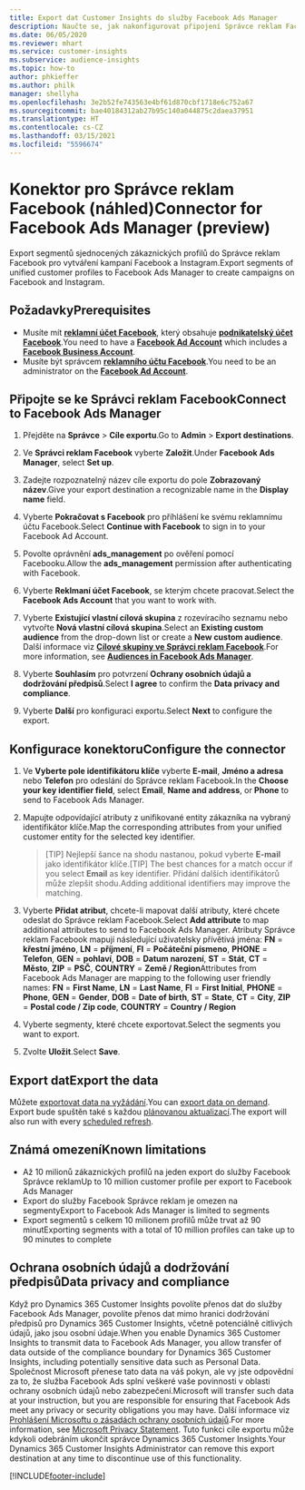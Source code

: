 ```yaml
---
title: Export dat Customer Insights do služby Facebook Ads Manager
description: Naučte se, jak nakonfigurovat připojení Správce reklam Facebook.
ms.date: 06/05/2020
ms.reviewer: mhart
ms.service: customer-insights
ms.subservice: audience-insights
ms.topic: how-to
author: phkieffer
ms.author: philk
manager: shellyha
ms.openlocfilehash: 3e2b52fe743563e4bf61d870cbf1718e6c752a67
ms.sourcegitcommit: bae40184312ab27b95c140a044875c2daea37951
ms.translationtype: HT
ms.contentlocale: cs-CZ
ms.lasthandoff: 03/15/2021
ms.locfileid: "5596674"
---
```

# <a name="connector-for-facebook-ads-manager-preview"></a><span data-ttu-id="73788-103">Konektor pro Správce reklam Facebook (náhled)</span><span class="sxs-lookup"><span data-stu-id="73788-103">Connector for Facebook Ads Manager (preview)</span></span>

<span data-ttu-id="73788-104">Export segmentů sjednocených zákaznických profilů do Správce reklam Facebook pro vytváření kampaní Facebook a Instagram.</span><span class="sxs-lookup"><span data-stu-id="73788-104">Export segments of unified customer profiles to Facebook Ads Manager to create campaigns on Facebook and Instagram.</span></span>

## <a name="prerequisites"></a><span data-ttu-id="73788-105">Požadavky</span><span class="sxs-lookup"><span data-stu-id="73788-105">Prerequisites</span></span>

- <span data-ttu-id="73788-106">Musíte mít [**reklamní účet Facebook**](https://www.facebook.com/business/learn/lessons/step-by-step-ads-manager-account), který obsahuje [**podnikatelský účet Facebook**](https://business.facebook.com/).</span><span class="sxs-lookup"><span data-stu-id="73788-106">You need to have a [**Facebook Ad Account**](https://www.facebook.com/business/learn/lessons/step-by-step-ads-manager-account) which includes a [**Facebook Business Account**](https://business.facebook.com/).</span></span>
- <span data-ttu-id="73788-107">Musíte být správcem [**reklamního účtu Facebook**](https://www.facebook.com/business/learn/lessons/step-by-step-ads-manager-account).</span><span class="sxs-lookup"><span data-stu-id="73788-107">You need to be an administrator on the [**Facebook Ad Account**](https://www.facebook.com/business/learn/lessons/step-by-step-ads-manager-account).</span></span>

## <a name="connect-to-facebook-ads-manager"></a><span data-ttu-id="73788-108">Připojte se ke Správci reklam Facebook</span><span class="sxs-lookup"><span data-stu-id="73788-108">Connect to Facebook Ads Manager</span></span>

1. <span data-ttu-id="73788-109">Přejděte na **Správce** > **Cíle exportu**.</span><span class="sxs-lookup"><span data-stu-id="73788-109">Go to **Admin** > **Export destinations**.</span></span>

1. <span data-ttu-id="73788-110">Ve **Správci reklam Facebook** vyberte **Založit**.</span><span class="sxs-lookup"><span data-stu-id="73788-110">Under **Facebook Ads Manager**, select **Set up**.</span></span>

1. <span data-ttu-id="73788-111">Zadejte rozpoznatelný název cíle exportu do pole **Zobrazovaný název**.</span><span class="sxs-lookup"><span data-stu-id="73788-111">Give your export destination a recognizable name in the **Display name** field.</span></span>

1. <span data-ttu-id="73788-112">Vyberte **Pokračovat s Facebook** pro příhlášení ke svému reklamnímu účtu Facebook.</span><span class="sxs-lookup"><span data-stu-id="73788-112">Select **Continue with Facebook** to sign in to your Facebook Ad Account.</span></span>

1. <span data-ttu-id="73788-113">Povolte oprávnění **ads_management** po ověření pomocí Facebooku.</span><span class="sxs-lookup"><span data-stu-id="73788-113">Allow the **ads_management** permission after authenticating with Facebook.</span></span>

1. <span data-ttu-id="73788-114">Vyberte **Reklmaní účet Facebook**, se kterým chcete pracovat.</span><span class="sxs-lookup"><span data-stu-id="73788-114">Select the **Facebook Ads Account** that you want to work with.</span></span>

1. <span data-ttu-id="73788-115">Vyberte **Existující vlastní cílová skupina** z rozevíracího seznamu nebo vytvořte **Nová vlastní cílová skupina**.</span><span class="sxs-lookup"><span data-stu-id="73788-115">Select an **Existing custom audience** from the drop-down list or create a **New custom audience**.</span></span> <span data-ttu-id="73788-116">Další informace viz [**Cílové skupiny ve Správci reklam Facebook**](https://www.facebook.com/business/help/744354708981227?id=2469097953376494).</span><span class="sxs-lookup"><span data-stu-id="73788-116">For more information, see [**Audiences in Facebook Ads Manager**](https://www.facebook.com/business/help/744354708981227?id=2469097953376494).</span></span>

1. <span data-ttu-id="73788-117">Vyberte **Souhlasím** pro potvrzení **Ochrany osobních údajů a dodržování předpisů**.</span><span class="sxs-lookup"><span data-stu-id="73788-117">Select **I agree** to confirm the **Data privacy and compliance**.</span></span>

1. <span data-ttu-id="73788-118">Vyberte **Další** pro konfiguraci exportu.</span><span class="sxs-lookup"><span data-stu-id="73788-118">Select **Next** to configure the export.</span></span>

## <a name="configure-the-connector"></a><span data-ttu-id="73788-119">Konfigurace konektoru</span><span class="sxs-lookup"><span data-stu-id="73788-119">Configure the connector</span></span>

1. <span data-ttu-id="73788-120">Ve **Vyberte pole identifikátoru klíče** vyberte **E-mail**, **Jméno a adresa** nebo **Telefon** pro odeslání do Správce reklam Facebook.</span><span class="sxs-lookup"><span data-stu-id="73788-120">In the **Choose your key identifier field**, select **Email**, **Name and address**, or **Phone** to send to Facebook Ads Manager.</span></span>

1. <span data-ttu-id="73788-121">Mapujte odpovídající atributy z unifikované entity zákazníka na vybraný identifikátor klíče.</span><span class="sxs-lookup"><span data-stu-id="73788-121">Map the corresponding attributes from your unified customer entity for the selected key identifier.</span></span>
   > <span data-ttu-id="73788-122">[TIP] Nejlepší šance na shodu nastanou, pokud vyberte **E-mail** jako identifikátor klíče.</span><span class="sxs-lookup"><span data-stu-id="73788-122">[TIP] The best chances for a match occur if you select **Email** as key identifier.</span></span> <span data-ttu-id="73788-123">Přidání dalších identifikátorů může zlepšit shodu.</span><span class="sxs-lookup"><span data-stu-id="73788-123">Adding additional identifiers may improve the matching.</span></span>

1. <span data-ttu-id="73788-124">Vyberte **Přidat atribut**, chcete-li mapovat další atributy, které chcete odeslat do Správce reklam Facebook.</span><span class="sxs-lookup"><span data-stu-id="73788-124">Select **Add attribute** to map additional attributes to send to Facebook Ads Manager.</span></span> <span data-ttu-id="73788-125">Atributy Správce reklam Facebook mapují následující uživatelsky přívětivá jména: **FN** = **křestní jméno**, **LN** = **příjmení**, **FI** = **Počáteční písmeno**, **PHONE** = **Telefon**, **GEN** = **pohlaví**, **DOB** = **Datum narození**, **ST** = **Stát**, **CT** = **Město**, **ZIP** = **PSČ**, **COUNTRY** = **Země / Region**</span><span class="sxs-lookup"><span data-stu-id="73788-125">Attributes from Facebook Ads Manager are mapping to the following user friendly names: **FN** = **First Name**, **LN** = **Last Name**, **FI** = **First Initial**, **PHONE** = **Phone**, **GEN** = **Gender**, **DOB** = **Date of birth**, **ST** = **State**, **CT** = **City**, **ZIP** = **Postal code / Zip code**, **COUNTRY** = **Country / Region**</span></span>

1. <span data-ttu-id="73788-126">Vyberte segmenty, které chcete exportovat.</span><span class="sxs-lookup"><span data-stu-id="73788-126">Select the segments you want to export.</span></span>

1. <span data-ttu-id="73788-127">Zvolte **Uložit**.</span><span class="sxs-lookup"><span data-stu-id="73788-127">Select **Save**.</span></span>

## <a name="export-the-data"></a><span data-ttu-id="73788-128">Export dat</span><span class="sxs-lookup"><span data-stu-id="73788-128">Export the data</span></span>

<span data-ttu-id="73788-129">Můžete [exportovat data na vyžádání](export-destinations.md).</span><span class="sxs-lookup"><span data-stu-id="73788-129">You can [export data on demand](export-destinations.md).</span></span> <span data-ttu-id="73788-130">Export bude spuštěn také s každou [plánovanou aktualizací](system.md#schedule-tab).</span><span class="sxs-lookup"><span data-stu-id="73788-130">The export will also run with every [scheduled refresh](system.md#schedule-tab).</span></span>

## <a name="known-limitations"></a><span data-ttu-id="73788-131">Známá omezení</span><span class="sxs-lookup"><span data-stu-id="73788-131">Known limitations</span></span>

- <span data-ttu-id="73788-132">Až 10 milionů zákaznických profilů na jeden export do služby Facebook Správce reklam</span><span class="sxs-lookup"><span data-stu-id="73788-132">Up to 10 million customer profile per export to Facebook Ads Manager</span></span> 
- <span data-ttu-id="73788-133">Export do služby Facebook Správce reklam je omezen na segmenty</span><span class="sxs-lookup"><span data-stu-id="73788-133">Export to Facebook Ads Manager is limited to segments</span></span>
- <span data-ttu-id="73788-134">Export segmentů s celkem 10 milionem profilů může trvat až 90 minut</span><span class="sxs-lookup"><span data-stu-id="73788-134">Exporting segments with a total of 10 million profiles can take up to 90 minutes to complete</span></span>

## <a name="data-privacy-and-compliance"></a><span data-ttu-id="73788-135">Ochrana osobních údajů a dodržování předpisů</span><span class="sxs-lookup"><span data-stu-id="73788-135">Data privacy and compliance</span></span>

<span data-ttu-id="73788-136">Když pro Dynamics 365 Customer Insights povolíte přenos dat do služby Facebook Ads Manager, povolíte přenos dat mimo hranici dodržování předpisů pro Dynamics 365 Customer Insights, včetně potenciálně citlivých údajů, jako jsou osobní údaje.</span><span class="sxs-lookup"><span data-stu-id="73788-136">When you enable Dynamics 365 Customer Insights to transmit data to Facebook Ads Manager, you allow transfer of data outside of the compliance boundary for Dynamics 365 Customer Insights, including potentially sensitive data such as Personal Data.</span></span> <span data-ttu-id="73788-137">Společnost Microsoft přenese tato data na váš pokyn, ale vy jste odpovědní za to, že služba Facebook Ads splní veškeré vaše povinnosti v oblasti ochrany osobních údajů nebo zabezpečení.</span><span class="sxs-lookup"><span data-stu-id="73788-137">Microsoft will transfer such data at your instruction, but you are responsible for ensuring that Facebook Ads meet any privacy or security obligations you may have.</span></span> <span data-ttu-id="73788-138">Další informace viz [Prohlášení Microsoftu o zásadách ochrany osobních údajů](https://go.microsoft.com/fwlink/?linkid=396732).</span><span class="sxs-lookup"><span data-stu-id="73788-138">For more information, see [Microsoft Privacy Statement](https://go.microsoft.com/fwlink/?linkid=396732).</span></span>
<span data-ttu-id="73788-139">Tuto funkci cíle exportu může kdykoli odebráním ukončit správce Dynamics 365 Customer Insights.</span><span class="sxs-lookup"><span data-stu-id="73788-139">Your Dynamics 365 Customer Insights Administrator can remove this export destination at any time to discontinue use of this functionality.</span></span>


[!INCLUDE[footer-include](../includes/footer-banner.md)]